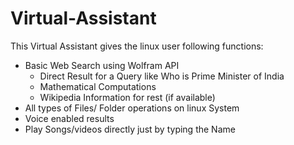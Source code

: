 # Virtual-Assistant
This Virtual Assistant gives the linux user following functions:
* Basic Web Search using Wolfram API
  * Direct Result for a Query like Who is Prime Minister of India
  * Mathematical Computations
  * Wikipedia Information for rest (if available)
* All types of Files/ Folder operations on linux System
* Voice enabled results
* Play Songs/videos directly just by typing the Name

